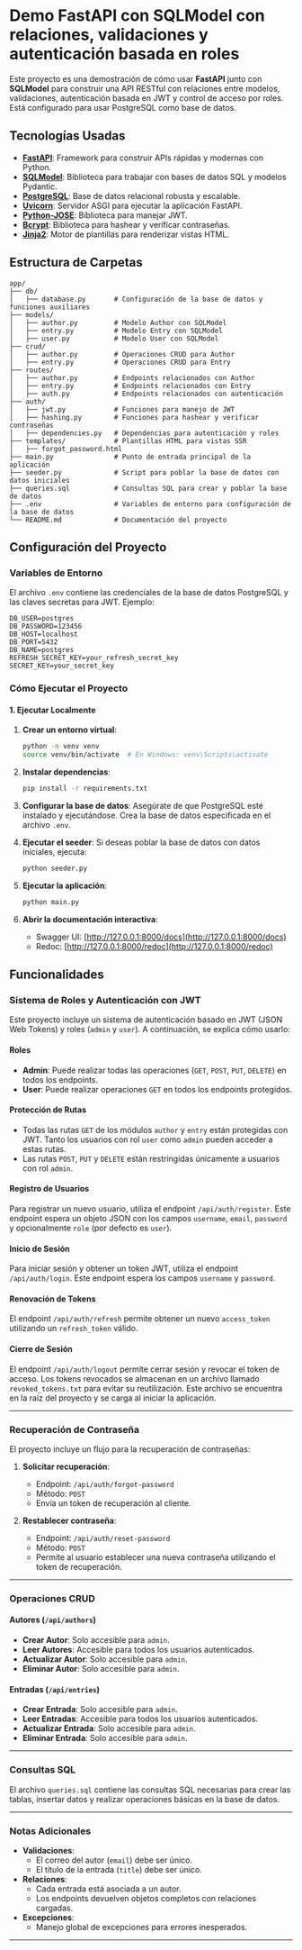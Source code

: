 # Demo FastAPI con SQLModel con relaciones, validaciones y autenticación basada en roles

Este proyecto es una demostración de cómo usar **FastAPI** junto con **SQLModel** para construir una API RESTful con relaciones entre modelos, validaciones, autenticación basada en JWT y control de acceso por roles. Está configurado para usar PostgreSQL como base de datos.

## Tecnologías Usadas

- **[FastAPI](https://fastapi.tiangolo.com/)**: Framework para construir APIs rápidas y modernas con Python.
- **[SQLModel](https://sqlmodel.tiangolo.com/)**: Biblioteca para trabajar con bases de datos SQL y modelos Pydantic.
- **[PostgreSQL](https://www.postgresql.org/)**: Base de datos relacional robusta y escalable.
- **[Uvicorn](https://www.uvicorn.org/)**: Servidor ASGI para ejecutar la aplicación FastAPI.
- **[Python-JOSE](https://python-jose.readthedocs.io/)**: Biblioteca para manejar JWT.
- **[Bcrypt](https://pypi.org/project/bcrypt/)**: Biblioteca para hashear y verificar contraseñas.
- **[Jinja2](https://jinja.palletsprojects.com/)**: Motor de plantillas para renderizar vistas HTML.

## Estructura de Carpetas

```
app/
├── db/
│   ├── database.py       # Configuración de la base de datos y funciones auxiliares
├── models/
│   ├── author.py         # Modelo Author con SQLModel
│   ├── entry.py          # Modelo Entry con SQLModel
│   ├── user.py           # Modelo User con SQLModel
├── crud/
│   ├── author.py         # Operaciones CRUD para Author
│   ├── entry.py          # Operaciones CRUD para Entry
├── routes/
│   ├── author.py         # Endpoints relacionados con Author
│   ├── entry.py          # Endpoints relacionados con Entry
│   ├── auth.py           # Endpoints relacionados con autenticación
├── auth/
│   ├── jwt.py            # Funciones para manejo de JWT
│   ├── hashing.py        # Funciones para hashear y verificar contraseñas
│   ├── dependencies.py   # Dependencias para autenticación y roles
├── templates/            # Plantillas HTML para vistas SSR
│   ├── forgot_password.html
├── main.py               # Punto de entrada principal de la aplicación
├── seeder.py             # Script para poblar la base de datos con datos iniciales
├── queries.sql           # Consultas SQL para crear y poblar la base de datos
├── .env                  # Variables de entorno para configuración de la base de datos
└── README.md             # Documentación del proyecto
```

## Configuración del Proyecto

### Variables de Entorno

El archivo `.env` contiene las credenciales de la base de datos PostgreSQL y las claves secretas para JWT. Ejemplo:

```properties
DB_USER=postgres
DB_PASSWORD=123456
DB_HOST=localhost
DB_PORT=5432
DB_NAME=postgres
REFRESH_SECRET_KEY=your_refresh_secret_key
SECRET_KEY=your_secret_key
```

### Cómo Ejecutar el Proyecto

#### 1. **Ejecutar Localmente**

1. **Crear un entorno virtual**:
   ```bash
   python -m venv venv
   source venv/bin/activate  # En Windows: venv\Scripts\activate
   ```

2. **Instalar dependencias**:
   ```bash
   pip install -r requirements.txt
   ```

3. **Configurar la base de datos**:
   Asegúrate de que PostgreSQL esté instalado y ejecutándose. Crea la base de datos especificada en el archivo `.env`.

4. **Ejecutar el seeder**:
   Si deseas poblar la base de datos con datos iniciales, ejecuta:
   ```bash
   python seeder.py
   ```

5. **Ejecutar la aplicación**:
   ```bash
   python main.py
   ```

6. **Abrir la documentación interactiva**:
   - Swagger UI: [http://127.0.0.1:8000/docs](http://127.0.0.1:8000/docs)
   - Redoc: [http://127.0.0.1:8000/redoc](http://127.0.0.1:8000/redoc)

## Funcionalidades

### Sistema de Roles y Autenticación con JWT

Este proyecto incluye un sistema de autenticación basado en JWT (JSON Web Tokens) y roles (`admin` y `user`). A continuación, se explica cómo usarlo:

#### Roles

- **Admin**: Puede realizar todas las operaciones (`GET`, `POST`, `PUT`, `DELETE`) en todos los endpoints.
- **User**: Puede realizar operaciones `GET` en todos los endpoints protegidos.

#### Protección de Rutas

- Todas las rutas `GET` de los módulos `author` y `entry` están protegidas con JWT. Tanto los usuarios con rol `user` como `admin` pueden acceder a estas rutas.
- Las rutas `POST`, `PUT` y `DELETE` están restringidas únicamente a usuarios con rol `admin`.

#### Registro de Usuarios

Para registrar un nuevo usuario, utiliza el endpoint `/api/auth/register`. Este endpoint espera un objeto JSON con los campos `username`, `email`, `password` y opcionalmente `role` (por defecto es `user`).

#### Inicio de Sesión

Para iniciar sesión y obtener un token JWT, utiliza el endpoint `/api/auth/login`. Este endpoint espera los campos `username` y `password`.

#### Renovación de Tokens

El endpoint `/api/auth/refresh` permite obtener un nuevo `access_token` utilizando un `refresh_token` válido.

#### Cierre de Sesión

El endpoint `/api/auth/logout` permite cerrar sesión y revocar el token de acceso. Los tokens revocados se almacenan en un archivo llamado `revoked_tokens.txt` para evitar su reutilización. Este archivo se encuentra en la raíz del proyecto y se carga al iniciar la aplicación.

---

### Recuperación de Contraseña

El proyecto incluye un flujo para la recuperación de contraseñas:

1. **Solicitar recuperación**:
   - Endpoint: `/api/auth/forgot-password`
   - Método: `POST`
   - Envía un token de recuperación al cliente.

2. **Restablecer contraseña**:
   - Endpoint: `/api/auth/reset-password`
   - Método: `POST`
   - Permite al usuario establecer una nueva contraseña utilizando el token de recuperación.

---

### Operaciones CRUD

#### Autores (`/api/authors`)

- **Crear Autor**: Solo accesible para `admin`.
- **Leer Autores**: Accesible para todos los usuarios autenticados.
- **Actualizar Autor**: Solo accesible para `admin`.
- **Eliminar Autor**: Solo accesible para `admin`.

#### Entradas (`/api/entries`)

- **Crear Entrada**: Solo accesible para `admin`.
- **Leer Entradas**: Accesible para todos los usuarios autenticados.
- **Actualizar Entrada**: Solo accesible para `admin`.
- **Eliminar Entrada**: Solo accesible para `admin`.

---

### Consultas SQL

El archivo `queries.sql` contiene las consultas SQL necesarias para crear las tablas, insertar datos y realizar operaciones básicas en la base de datos.

---

### Notas Adicionales

- **Validaciones**:
  - El correo del autor (`email`) debe ser único.
  - El título de la entrada (`title`) debe ser único.
- **Relaciones**:
  - Cada entrada está asociada a un autor.
  - Los endpoints devuelven objetos completos con relaciones cargadas.
- **Excepciones**:
  - Manejo global de excepciones para errores inesperados.

---